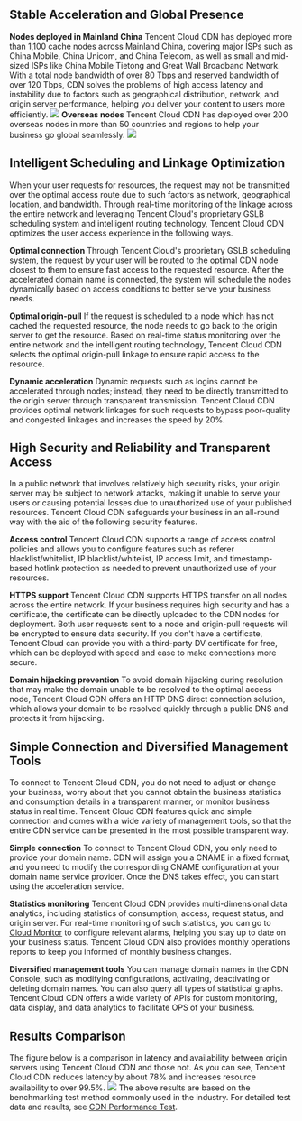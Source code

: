## Stable Acceleration and Global Presence
**Nodes deployed in Mainland China**
Tencent Cloud CDN has deployed more than 1,100 cache nodes across Mainland China, covering major ISPs such as China Mobile, China Unicom, and China Telecom, as well as small and mid-sized ISPs like China Mobile Tietong and Great Wall Broadband Network. With a total node bandwidth of over 80 Tbps and reserved bandwidth of over 120 Tbps, CDN solves the problems of high access latency and instability due to factors such as geographical distribution, network, and origin server performance, helping you deliver your content to users more efficiently.
![](https://main.qcloudimg.com/raw/487228cdfb5666b34edab2242db7c3c0.jpg)
**Overseas nodes**
Tencent Cloud CDN has deployed over 200 overseas nodes in more than 50 countries and regions to help your business go global seamlessly.
![](https://main.qcloudimg.com/raw/034a95d5f46fb8bf848c0a53dd265611.png)

## Intelligent Scheduling and Linkage Optimization
When your user requests for resources, the request may not be transmitted over the optimal access route due to such factors as network, geographical location, and bandwidth. Through real-time monitoring of the linkage across the entire network and leveraging Tencent Cloud's proprietary GSLB scheduling system and intelligent routing technology, Tencent Cloud CDN optimizes the user access experience in the following ways.

**Optimal connection**
Through Tencent Cloud's proprietary GSLB scheduling system, the request by your user will be routed to the optimal CDN node closest to them to ensure fast access to the requested resource. After the accelerated domain name is connected, the system will schedule the nodes dynamically based on access conditions to better serve your business needs.

**Optimal origin-pull**
If the request is scheduled to a node which has not cached the requested resource, the node needs to go back to the origin server to get the resource. Based on real-time status monitoring over the entire network and the intelligent routing technology, Tencent Cloud CDN selects the optimal origin-pull linkage to ensure rapid access to the resource.

**Dynamic acceleration**
Dynamic requests such as logins cannot be accelerated through nodes; instead, they need to be directly transmitted to the origin server through transparent transmission. Tencent Cloud CDN provides optimal network linkages for such requests to bypass poor-quality and congested linkages and increases the speed by 20%.

## High Security and Reliability and Transparent Access
In a public network that involves relatively high security risks, your origin server may be subject to network attacks, making it unable to serve your users or causing potential losses due to unauthorized use of your published resources. Tencent Cloud CDN safeguards your business in an all-round way with the aid of the following security features.

**Access control**
Tencent Cloud CDN supports a range of access control policies and allows you to configure features such as referer blacklist/whitelist, IP blacklist/whitelist, IP access limit, and timestamp-based hotlink protection as needed to prevent unauthorized use of your resources.

**HTTPS support**
Tencent Cloud CDN supports HTTPS transfer on all nodes across the entire network. If your business requires high security and has a certificate, the certificate can be directly uploaded to the CDN nodes for deployment. Both user requests sent to a node and origin-pull requests will be encrypted to ensure data security. If you don't have a certificate, Tencent Cloud can provide you with a third-party DV certificate for free, which can be deployed with speed and ease to make connections more secure.

**Domain hijacking prevention**
To avoid domain hijacking during resolution that may make the domain unable to be resolved to the optimal access node, Tencent Cloud CDN offers an HTTP DNS direct connection solution, which allows your domain to be resolved quickly through a public DNS and protects it from hijacking.

## Simple Connection and Diversified Management Tools
To connect to Tencent Cloud CDN, you do not need to adjust or change your business, worry about that you cannot obtain the business statistics and consumption details in a transparent manner, or monitor business status in real time. Tencent Cloud CDN features quick and simple connection and comes with a wide variety of management tools, so that the entire CDN service can be presented in the most possible transparent way.

**Simple connection**
To connect to Tencent Cloud CDN, you only need to provide your domain name. CDN will assign you a CNAME in a fixed format, and you need to modify the corresponding CNAME configuration at your domain name service provider. Once the DNS takes effect, you can start using the acceleration service.

**Statistics monitoring**
Tencent Cloud CDN provides multi-dimensional data analytics, including statistics of consumption, access, request status, and origin server. For real-time monitoring of such statistics, you can go to [Cloud Monitor](https://intl.cloud.tencent.com/product/cm) to configure relevant alarms, helping you stay up to date on your business status. Tencent Cloud CDN also provides monthly operations reports to keep you informed of monthly business changes.

**Diversified management tools**
You can manage domain names in the CDN Console, such as modifying configurations, activating, deactivating or deleting domain names. You can also query all types of statistical graphs. Tencent Cloud CDN offers a wide variety of APIs for custom monitoring, data display, and data analytics to facilitate OPS of your business.
## Results Comparison
The figure below is a comparison in latency and availability between origin servers using Tencent Cloud CDN and those not. As you can see, Tencent Cloud CDN reduces latency by about 78% and increases resource availability to over 99.5%.
![](https://main.qcloudimg.com/raw/e3fac66f19c6c9b481d4897115e07f33.jpg)
The above results are based on the benchmarking test method commonly used in the industry. For detailed test data and results, see [CDN Performance Test](https://intl.cloud.tencent.com/doc/product/228/1198).
